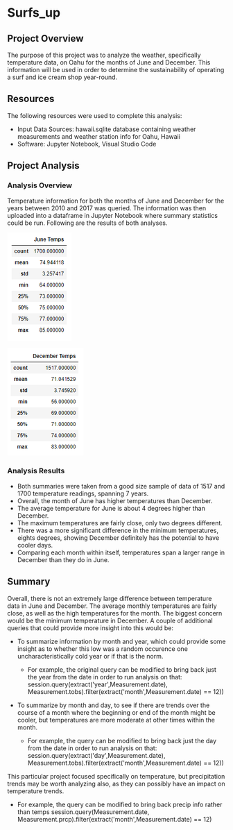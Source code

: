 # Surfs_up

## Project Overview
The purpose of this project was to analyze the weather, specifically temperature data, on Oahu for the months of June and December.  This information will be used in order to determine the sustainability of operating a surf and ice cream shop year-round. 


##  Resources
The following resources were used to complete this analysis:
- Input Data Sources:  hawaii.sqlite database containing weather measurements and weather station info for Oahu, Hawaii
- Software:  Jupyter Notebook, Visual Studio Code


## Project Analysis
### Analysis Overview
Temperature information for both the months of June and December for the years between 2010 and 2017 was queried.  The information was then uploaded into a dataframe in Jupyter Notebook where summary statistics could be run.  Following are the results of both analyses.

![june_temp_stats](https://github.com/adbauer06/surfs_up/blob/main/june_temp_stats.PNG)

![december_temp_stats](https://github.com/adbauer06/surfs_up/blob/main/december_temp_stats.PNG)

### Analysis Results 
- Both summaries were taken from a good size sample of data of 1517 and 1700 temperature readings, spanning 7 years.
- Overall, the month of June has higher temperatures than December. 
- The average temperature for June is about 4 degrees higher than December. 
- The maximum temperatures are fairly close, only two degrees different.
- There was a more significant difference in the minimum temperatures, eights degrees, showing December definitely has the potential to have cooler days.
- Comparing each month within itself, temperatures span a larger range in December than they do in June.



## Summary
Overall, there is not an extremely large difference between temperature data in June and December.  The average monthly temperatures are fairly close, as well as the high temperatures for the month.  The biggest concern would be the minimum temperature in December.  A couple of additional queries that could provide more insight into this would be:
- To summarize information by month and year, which could provide some insight as to whether this low was a random occurence one uncharacteristically cold year or if that is the norm.
    - For example, the original query can be modified to bring back just the year from the date in order to run analysis on that:  
    session.query(extract('year',Measurement.date), Measurement.tobs).filter(extract('month',Measurement.date) == 12))

- To summarize by month and day, to see if there are trends over the course of a month where the beginning or end of the month might be cooler, but temperatures are more moderate at other times within the month.
    - For example, the query can be modified to bring back just the day from the date in order to run analysis on that:  
    session.query(extract('day',Measurement.date), Measurement.tobs).filter(extract('month',Measurement.date) == 12))

This particular project focused specifically on temperature, but precipitation trends may be worth analyzing also, as they can possibly have an impact on temperature trends.
- For example, the query can be modified to bring back precip info rather than temps
    session.query(Measurement.date, Measurement.prcp).filter(extract('month',Measurement.date) == 12)



